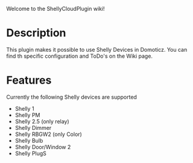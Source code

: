 Welcome to the ShellyCloudPlugin wiki!

# Description
This plugin makes it possible to use Shelly Devices in Domoticz.
You can find th specific configuration and ToDo's on the Wiki page.

# Features
Currently the following Shelly devices are supported
* Shelly 1
* Shelly PM
* Shelly 2.5 (only relay)
* Shelly Dimmer
* Shelly RBGW2 (only Color)
* Shelly Bulb
* Shelly Door/Window 2
* Shelly PlugS
